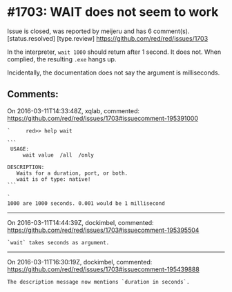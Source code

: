 
#1703: WAIT does not seem to work
================================================================================
Issue is closed, was reported by meijeru and has 6 comment(s).
[status.resolved] [type.review]
<https://github.com/red/red/issues/1703>

In the interpreter, `wait 1000` should return after 1 second. It does not. When complied, the resulting `.exe` hangs up.

Incidentally, the documentation does not say the argument is milliseconds.



Comments:
--------------------------------------------------------------------------------

On 2016-03-11T14:33:48Z, xqlab, commented:
<https://github.com/red/red/issues/1703#issuecomment-195391000>

    `     red>> help wait
    
    ```
     USAGE:
         wait value  /all  /only
    
    DESCRIPTION:
       Waits for a duration, port, or both. 
       wait is of type: native!
    ```
    
    `
    1000 are 1000 seconds. 0.001 would be 1 millisecond

--------------------------------------------------------------------------------

On 2016-03-11T14:44:39Z, dockimbel, commented:
<https://github.com/red/red/issues/1703#issuecomment-195395504>

    `wait` takes seconds as argument.

--------------------------------------------------------------------------------

On 2016-03-11T16:30:19Z, dockimbel, commented:
<https://github.com/red/red/issues/1703#issuecomment-195439888>

    The description message now mentions `duration in seconds`.

